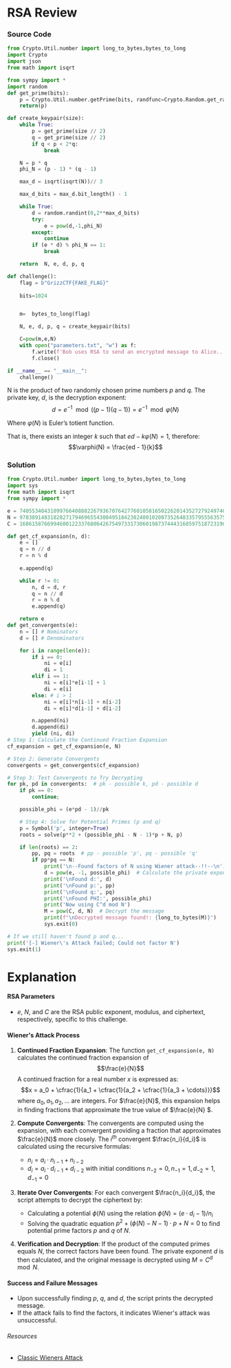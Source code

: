 # RSA Review

### Source Code

```python
from Crypto.Util.number import long_to_bytes,bytes_to_long
import Crypto
import json
from math import isqrt

from sympy import *
import random
def get_prime(bits):
	p = Crypto.Util.number.getPrime(bits, randfunc=Crypto.Random.get_random_bytes)
	return(p)

def create_keypair(size):
    while True:
        p = get_prime(size // 2)
        q = get_prime(size // 2)
        if q < p < 2*q:
            break

    N = p * q
    phi_N = (p - 1) * (q - 1)

    max_d = isqrt(isqrt(N))// 3

    max_d_bits = max_d.bit_length() - 1

    while True:
        d = random.randint(0,2**max_d_bits)
        try:
            e = pow(d,-1,phi_N)
        except: 
            continue
        if (e * d) % phi_N == 1:
            break

    return  N, e, d, p, q

def challenge():
    flag = b"GrizzCTF{FAKE_FLAG}"
    
    bits=1024


    m=  bytes_to_long(flag)

    N, e, d, p, q = create_keypair(bits)

    C=pow(m,e,N)
    with open("parameters.txt", "w") as f:
        f.write(f'Bob uses RSA to send an encrypted message to Alice...\n\nThe public exponent (e) is {e}\n\nThe public modulus (N) is {N}\n\nCiphertext: {C}\r\nCan you decrypt the ciphertext?')
        f.close()

if __name__ == "__main__":
    challenge()
```

N is the product of two randomly chosen prime numbers $p$ and $q$. The private key, $d$, is the decryption exponent:
$$d = e^{-1} \mod ((p-1)(q-1)) = e^{-1} \mod \varphi(N)$$

Where $\varphi(N)$ is Euler’s totient function.

That is, there exists an integer $k$ such that $ed - k\varphi(N) = 1$, therefore:
$$\varphi(N) = \frac{ed - 1}{k}$$

### Solution
```python
from Crypto.Util.number import long_to_bytes,bytes_to_long
import sys
from math import isqrt
from sympy import *

e = 74055340431099766408882267936707642776010581650226201435272792497407293550292032013365925471952817567082880719598406769094568979789928119562145914243280878464502052173375594901651274318376175184252526143746832711593099473243252199500624302661789011938943589291504715025871829888318478230201298680279927185733
N = 97838914831828271794696554308495184238240010208735264833579555635753067640434614260046620044873849882180913747606655702840215394750887109650142301939794552635889224306341701134323183224147183747372000979247618403209966043006121584995372147645237890163928903207087981410772075930324948247238594610177554797321
C = 16861587669946001223376806426754973317306019873744431685975187231903035170674446121012586442191625287148010783417525587119378816364236506893049174859369649958165190503787679501681754293043786718562966424512787855312521596063364606668169962695198065691250458367098623875931167644186298697657888093564424546097

def get_cf_expansion(n, d):
    e = []
    q = n // d
    r = n % d
    
    e.append(q)

    while r != 0:
        n, d = d, r           
        q = n // d
        r = n % d
        e.append(q)

    return e
def get_convergents(e):
    n = [] # Nominators
    d = [] # Denominators

    for i in range(len(e)):
        if i == 0:
            ni = e[i]
            di = 1
        elif i == 1:
            ni = e[i]*e[i-1] + 1
            di = e[i]
        else: # i > 1 
            ni = e[i]*n[i-1] + n[i-2]
            di = e[i]*d[i-1] + d[i-2]

        n.append(ni)
        d.append(di)
        yield (ni, di)
# Step 1: Calculate the Continued Fraction Expansion
cf_expansion = get_cf_expansion(e, N)

# Step 2: Generate Convergents
convergents = get_convergents(cf_expansion)

# Step 3: Test Convergents to Try Decrypting
for pk, pd in convergents:  # pk - possible k, pd - possible d
    if pk == 0:
        continue;

    possible_phi = (e*pd - 1)//pk

    # Step 4: Solve for Potential Primes (p and q) 
    p = Symbol('p', integer=True)
    roots = solve(p**2 + (possible_phi - N - 1)*p + N, p)  

    if len(roots) == 2:
        pp, pq = roots  # pp - possible 'p', pq - possible 'q'
        if pp*pq == N:
            print('\n--Found factors of N using Wiener attack--!!--\n')
            d = pow(e, -1, possible_phi)  # Calculate the private exponent 'd'
            print('\nFound d:', d)
            print('\nFound p:', pp)
            print('\nFound q:', pq)
            print('\nFound PHI:', possible_phi)
            print('Now using C^d mod N')
            M = pow(C, d, N)  # Decrypt the message
            print(f"\nDecrypted message found!: {long_to_bytes(M)}")  
            sys.exit(0)  

# If we still haven't found p and q...
print('[-] Wiener\'s Attack failed; Could not factor N')
sys.exit(1) 
```


# Explanation
#### RSA Parameters
- $e$, $N$, and $C$ are the RSA public exponent, modulus, and ciphertext, respectively, specific to this challenge.

#### Wiener's Attack Process
1. **Continued Fraction Expansion**: The function `get_cf_expansion(e, N)` calculates the continued fraction expansion of $$\frac{e}{N}$$ A continued fraction for a real number $x$ is expressed as:
   $$x = a_0 + \cfrac{1}{a_1 + \cfrac{1}{a_2 + \cfrac{1}{a_3 + \cdots}}}$$
   where $a_0, a_1, a_2, \ldots$ are integers. For $\frac{e}{N}$, this expansion helps in finding fractions that approximate the true value of $\frac{e}{N} $.

2. **Compute Convergents**: The convergents are computed using the expansion, with each convergent providing a fraction that approximates $\frac{e}{N}$ more closely. The $i^{th}$ convergent $\frac{n_i}{d_i}$ is calculated using the recursive formulas:
   - $n_i = a_i \cdot n_{i-1} + n_{i-2}$
   - $d_i = a_i \cdot d_{i-1} + d_{i-2}$
   with initial conditions $n_{-2} = 0, n_{-1} = 1, d_{-2} = 1, d_{-1} = 0$

3. **Iterate Over Convergents**: For each convergent $\frac{n_i}{d_i}$, the script attempts to decrypt the ciphertext by:
   - Calculating a potential $\phi(N)$ using the relation $\phi(N) = (e \cdot d_i - 1) / n_i$
   - Solving the quadratic equation $p^2 + ( \phi(N) - N - 1 ) \cdot p + N = 0$ to find potential prime factors $p$  and $q$ of $N$.

4. **Verification and Decryption**: If the product of the computed primes equals $N$, the correct factors have been found. The private exponent $d$ is then calculated, and the original message is decrypted using $M = C^d \mod N$.

#### Success and Failure Messages
- Upon successfully finding $p$, $q$, and $d$, the script prints the decrypted message.
- If the attack fails to find the factors, it indicates Wiener's attack was unsuccessful.

###### Resources
- [Classic Wieners Attack](https://sagi.io/crypto-classics-wieners-rsa-attack/)
